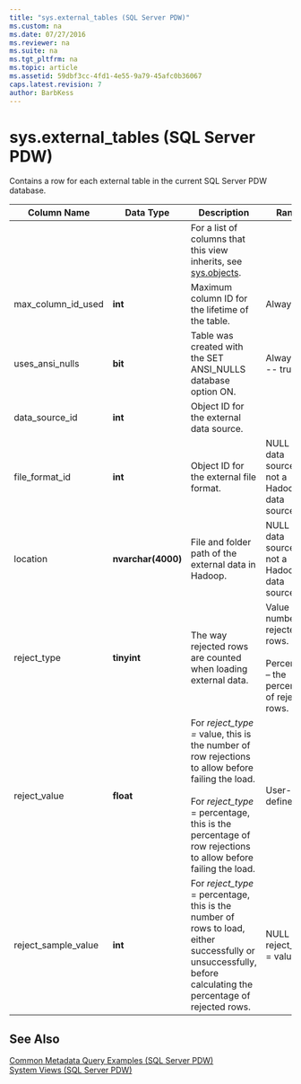 ```yaml
---
title: "sys.external_tables (SQL Server PDW)"
ms.custom: na
ms.date: 07/27/2016
ms.reviewer: na
ms.suite: na
ms.tgt_pltfrm: na
ms.topic: article
ms.assetid: 59dbf3cc-4fd1-4e55-9a79-45afc0b36067
caps.latest.revision: 7
author: BarbKess
---
```

# sys.external_tables (SQL Server PDW)
Contains a row for each external table in the current SQL Server PDW database.  
  
|Column Name|Data Type|Description|Range|  
|---------------|-------------|---------------|---------|  
|<inherited columns>||For a list of columns that this view inherits, see [sys.objects](../sqlpdw/sys-objects-sql-server-pdw.md).||  
|max_column_id_used|**int**|Maximum column ID for the lifetime of the table.|Always 0.|  
|uses_ansi_nulls|**bit**|Table was created with the SET ANSI_NULLS database option ON.|Always 1 --- true.|  
|data_source_id|**int**|Object ID for the external data source.||  
|file_format_id|**int**|Object ID for the external file format.|NULL if the data source is not a Hadoop data source.|  
|location|**nvarchar(4000)**|File and folder path of the external data in Hadoop.|NULL if the data source is not a Hadoop data source.|  
|reject_type|**tinyint**|The way rejected rows are counted when loading external data.|Value – the number of rejected rows.<br /><br />Percentage – the percentage of rejected rows.|  
|reject_value|**float**|For *reject_type =* value, this is the number of row rejections to allow before failing the load.<br /><br />For *reject_type* = percentage, this is the percentage of row rejections to allow before failing the load.|User-defined.|  
|reject_sample_value|**int**|For *reject_type* = percentage, this is the number of rows to load, either successfully or unsuccessfully, before calculating the percentage of rejected rows.|NULL if reject_type = value.|  
  
## See Also  
[Common Metadata Query Examples &#40;SQL Server PDW&#41;](../sqlpdw/common-metadata-query-examples-sql-server-pdw.md)  
[System Views &#40;SQL Server PDW&#41;](../sqlpdw/system-views-sql-server-pdw.md)  
  
